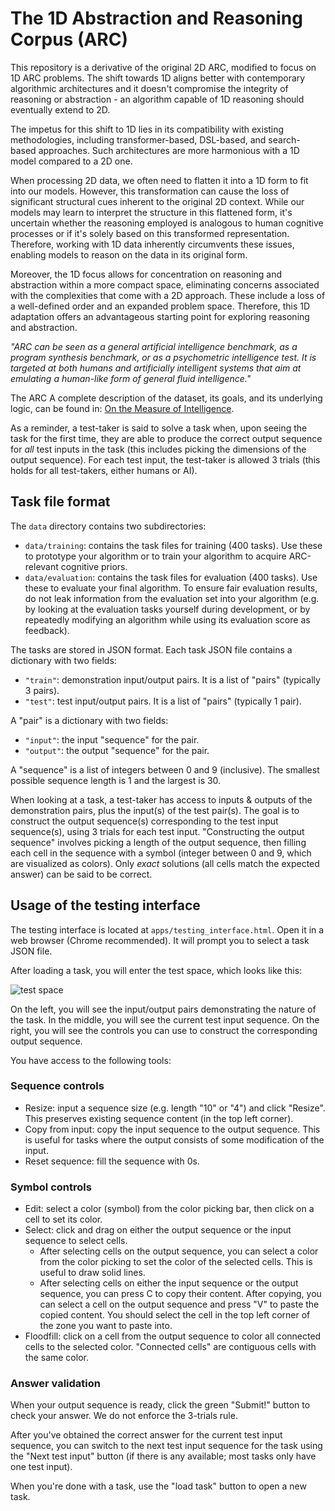 # The 1D Abstraction and Reasoning Corpus (ARC)

This repository is a derivative of the original 2D ARC, modified to focus on 1D ARC problems. The shift towards 1D aligns better with contemporary algorithmic architectures and it doesn't compromise the integrity of reasoning or abstraction - an algorithm capable of 1D reasoning should eventually extend to 2D.

The impetus for this shift to 1D lies in its compatibility with existing methodologies, including transformer-based, DSL-based, and search-based approaches. Such architectures are more harmonious with a 1D model compared to a 2D one.

When processing 2D data, we often need to flatten it into a 1D form to fit into our models. However, this transformation can cause the loss of significant structural cues inherent to the original 2D context. While our models may learn to interpret the structure in this flattened form, it's uncertain whether the reasoning employed is analogous to human cognitive processes or if it's solely based on this transformed representation. Therefore, working with 1D data inherently circumvents these issues, enabling models to reason on the data in its original form.

Moreover, the 1D focus allows for concentration on reasoning and abstraction within a more compact space, eliminating concerns associated with the complexities that come with a 2D approach. These include a loss of a well-defined order and an expanded problem space. Therefore, this 1D adaptation offers an advantageous starting point for exploring reasoning and abstraction.

*"ARC can be seen as a general artificial intelligence benchmark, as a program synthesis benchmark, or as a psychometric intelligence test. It is targeted at both humans and artificially intelligent systems that aim at emulating a human-like form of general fluid intelligence."*

The ARC A complete description of the dataset, its goals, and its underlying logic, can be found in: [On the Measure of Intelligence](https://arxiv.org/abs/1911.01547).

As a reminder, a test-taker is said to solve a task when, upon seeing the task for the first time, they are able to produce the correct output sequence for *all* test inputs in the task (this includes picking the dimensions of the output sequence). For each test input, the test-taker is allowed 3 trials (this holds for all test-takers, either humans or AI).


## Task file format

The `data` directory contains two subdirectories:

- `data/training`: contains the task files for training (400 tasks). Use these to prototype your algorithm or to train your algorithm to acquire ARC-relevant cognitive priors.
- `data/evaluation`: contains the task files for evaluation (400 tasks). Use these to evaluate your final algorithm. To ensure fair evaluation results, do not leak information from the evaluation set into your algorithm (e.g. by looking at the evaluation tasks yourself during development, or by repeatedly modifying an algorithm while using its evaluation score as feedback).

The tasks are stored in JSON format. Each task JSON file contains a dictionary with two fields:

- `"train"`: demonstration input/output pairs. It is a list of "pairs" (typically 3 pairs).
- `"test"`: test input/output pairs. It is a list of "pairs" (typically 1 pair).

A "pair" is a dictionary with two fields:

- `"input"`: the input "sequence" for the pair.
- `"output"`: the output "sequence" for the pair.

A "sequence" is a list of integers between 0 and 9 (inclusive). The smallest possible sequence length is 1 and the largest is 30.

When looking at a task, a test-taker has access to inputs & outputs of the demonstration pairs, plus the input(s) of the test pair(s). The goal is to construct the output sequence(s) corresponding to the test input sequence(s), using 3 trials for each test input. "Constructing the output sequence" involves picking a length of the output sequence, then filling each cell in the sequence with a symbol (integer between 0 and 9, which are visualized as colors). Only *exact* solutions (all cells match the expected answer) can be said to be correct.


## Usage of the testing interface

The testing interface is located at `apps/testing_interface.html`. Open it in a web browser (Chrome recommended). It will prompt you to select a task JSON file.

After loading a task, you will enter the test space, which looks like this:

![test space](https://arc-benchmark.s3.amazonaws.com/figs/arc_test_space.png)

On the left, you will see the input/output pairs demonstrating the nature of the task. In the middle, you will see the current test input sequence. On the right, you will see the controls you can use to construct the corresponding output sequence.

You have access to the following tools:

### Sequence controls

- Resize: input a sequence size (e.g. length "10" or "4") and click "Resize". This preserves existing sequence content (in the top left corner).
- Copy from input: copy the input sequence to the output sequence. This is useful for tasks where the output consists of some modification of the input.
- Reset sequence: fill the sequence with 0s.

### Symbol controls

- Edit: select a color (symbol) from the color picking bar, then click on a cell to set its color.
- Select: click and drag on either the output sequence or the input sequence to select cells.
    - After selecting cells on the output sequence, you can select a color from the color picking to set the color of the selected cells. This is useful to draw solid lines.
    - After selecting cells on either the input sequence or the output sequence, you can press C to copy their content. After copying, you can select a cell on the output sequence and press "V" to paste the copied content. You should select the cell in the top left corner of the zone you want to paste into.
- Floodfill: click on a cell from the output sequence to color all connected cells to the selected color. "Connected cells" are contiguous cells with the same color.

### Answer validation

When your output sequence is ready, click the green "Submit!" button to check your answer. We do not enforce the 3-trials rule.

After you've obtained the correct answer for the current test input sequence, you can switch to the next test input sequence for the task using the "Next test input" button (if there is any available; most tasks only have one test input).

When you're done with a task, use the "load task" button to open a new task.
